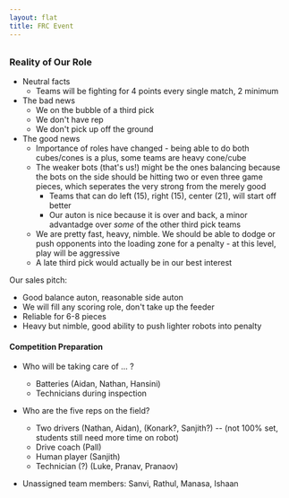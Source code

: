 ```yaml
---
layout: flat
title: FRC Event
---
```

<style>
    .big code {
        font-size: 14px;
    }
    .important {
        color: red;
    }
    h1:first {
        padding-top: 0em;
    }
    h2,h3 {
        padding-top: 0.5em;
    }
</style>

### Reality of Our Role
* Neutral facts 
    * Teams will be fighting for 4 points every single match, 2 minimum        
* The bad news
    * We on the bubble of a third pick
    * We don't have rep
    * We don't pick up off the ground
* The good news
    * Importance of roles have changed - being able to do both cubes/cones is a plus, some teams are heavy cone/cube
    * The weaker bots (that's us!) might be the ones balancing because the bots on the side should be hitting two or even three game pieces, which seperates the very strong from the merely good
        * Teams that can do left (15), right (15), center (21), will start off better 
        * Our auton is nice because it is over and back, a minor advantadge over *some* of the other third pick teams
    * We are pretty fast, heavy, nimble. We should be able to dodge or push opponents into the loading zone for a penalty - at this level, play will be aggressive        
    * A late third pick would actually be in our best interest

Our sales pitch:
* Good balance auton, reasonable side auton
* We will fill any scoring role, don't take up the feeder
* Reliable for 6-8 pieces
* Heavy but nimble, good ability to push lighter robots into penalty
    

#### Competition Preparation
* Who will be taking care of ... ?
    * Batteries (Aidan, Nathan, Hansini)    
    * Technicians during inspection 
    
* Who are the five reps on the field?
    * Two drivers (Nathan, Aidan), (Konark?, Sanjith?) -- (not 100% set, students still need more time on robot)
    * Drive coach (Pall)
    * Human player (Sanjith)
    * Technician (?) (Luke, Pranav, Pranaov)
* Unassigned team members: Sanvi, Rathul, Manasa, Ishaan